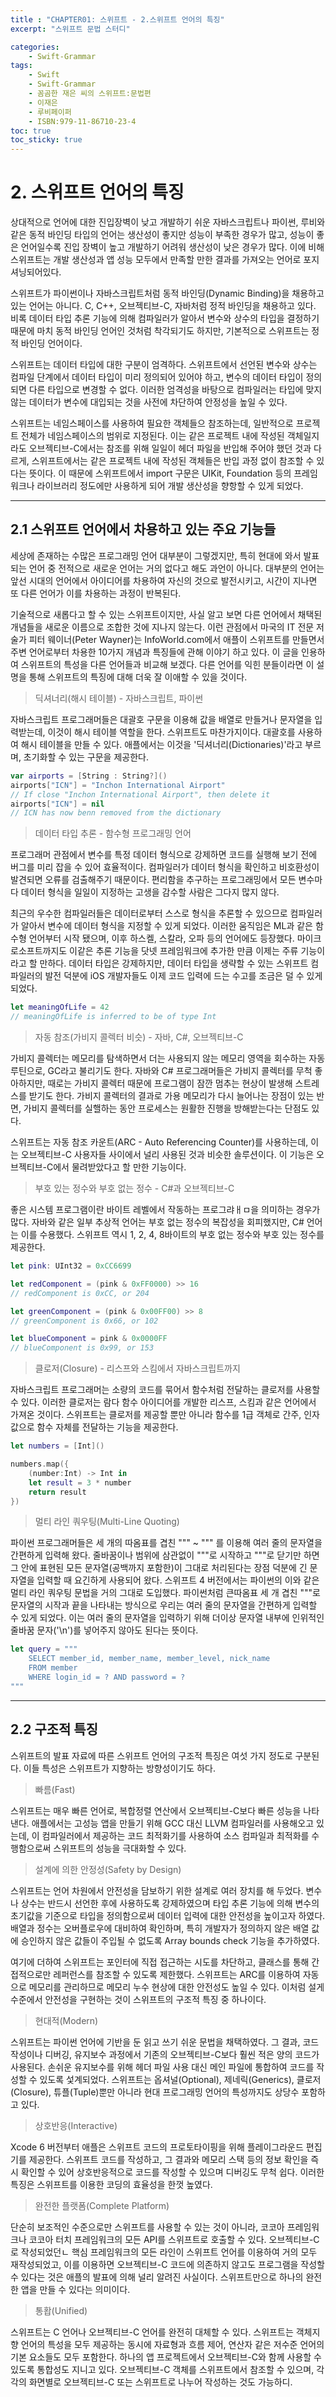 ```yaml
---
title : "CHAPTER01: 스위프트 - 2.스위프트 언어의 특징"
excerpt: "스위프트 문법 스터디"

categories:
    - Swift-Grammar
tags:
    - Swift
    - Swift-Grammar
    - 꼼곰한 재은 씨의 스위프트:문법편
    - 이재은
    - 루비페이퍼
    - ISBN:979-11-86710-23-4
toc: true
toc_sticky: true
---
```


# 2. 스위프트 언어의 특징

상대적으로 언어에 대한 진입장벽이 낮고 개발하기 쉬운 자바스크립트나 파이썬, 루비와 같은 동적 바인딩 타입의 언어는 생산성이 좋지만 성능이 부족한 경우가 많고, 성능이 좋은 언어일수록 진입 장벽이 높고 개발하기 어려워 생산성이 낮은 경우가 많다. 이에 비해 스위프트는 개발 생산성과 앱 성능 모두에서 만족할 만한 결과를 가져오는 언어로 포지셔닝되어있다.

스위프트가 파이썬이나 자바스크립트처럼 동적 바인딩(Dynamic Binding)을 채용하고 있는 언어는 아니다. C, C++, 오브젝티브-C, 자바처럼 정적 바인딩을 채용하고 있다. 비록 데이터 타입 추론 기능에 의해 컴파일러가 알아서 변수와 상수의 타입을 결정하기 때문에 마치 동적 바인딩 언어인 것처럼 착각되기도 하지만, 기본적으로 스위프트는 정적 바인딩 언어이다.

스위프트는 데이터 타입에 대한 구분이 엄격하다. 스위프트에서 선언된 변수와 상수는 컴파일 단계에서 데이터 타입이 미리 정의되어 있어야 하고, 변수의 데이터 타입이 정의되면 다른 타입으로 변경할 수 없다. 이러한 엄격성을 바탕으로 컴파일러는 타입에 맞지 않는 데이터가 변수에 대입되는 것을 사전에 차단하여 안정성을 높일 수 있다. 

스위프트는 네임스페이스를 사용하여 필요한 객체들으 참조하는데, 일반적으로 프로젝트 전체가 네임스페이스의 범위로 지정된다. 이는 같은 프로젝트 내에 작성된 객체일지라도 오브젝티브-C에서는 참조를 위해 일일이 헤더 파일을 반입해 주어야 했던 것과 다르게, 스위프트에서는 같은 프로젝트 내에 작성된 객체들은 반입 과정 없이 참조할 수 있다는 뜻이다. 이 때문에 스위프트에서 import 구문은 UIKit, Foundation 등의 프레임워크나 라이브러리 정도에만 사용하게 되어 개발 생산성을 향항할 수 있게 되었다.

---

## 2.1 스위프트 언어에서 차용하고 있는 주요 기능들 

세상에 존재하는 수많은 프로그래밍 언어 대부분이 그렇겠지만, 특히 현대에 와서 발표되는 언어 중 전적으로 새로운 언어는 거의 없다고 해도 과언이 아니다. 대부분의 언어는 앞선 시대의 언어에서 아이디어를 차용하여 자신의 것으로 발전시키고, 시간이 지나면 또 다른 언어가 이를 차용하는 과정이 반복된다.

기술적으로 새롭다고 할 수 있는 스위프트이지만, 사실 알고 보면 다른 언어에서 채택된 개념들을 새로운 이름으로 조합한 것에 지나지 않는다. 이런 관점에서 마국의 IT 전문 저술가 피터 웨이너(Peter Wayner)는 InfoWorld.com에서 애플이 스위프트를 만들면서 주변 언어로부터 차용한 10가지 개념과 특징들에 관해 이야기 하고 있다. 이 글을 인용하여 스위프트의 특성을 다른 언어들과 비교해 보겠다. 다른 언어를 익힌 분들이라면 이 설명을 통해 스위프트의 특징에 대해 더욱 잘 이애할 수 있을 것이다.

> 딕셔너리(해시 테이블) - 자바스크립트, 파이썬

자바스크립트 프로그래머들은 대괄호 구문을 이용해 값을 배열로 만들거나 문자열을 입력받는데, 이것이 해시 테이블 역할을 한다. 스위프트도 마찬가지이다. 대괄호를 사용하여 해시 테이블을 만들 수 있다. 애플에서는 이것을 '딕셔너리(Dictionaries)'라고 부르며, 초기화할 수 있는 구문을 제공한다.

```swift
var airports = [String : String?]()
airports["ICN"] = "Inchon International Airport"
// If close "Inchon International Airport", then delete it
airports["ICN"] = nil
// ICN has now benn removed from the dictionary
```

> 데이터 타입 추론 - 함수형 프로그래밍 언어

프로그래머 관점에서 변수를 특정 데이터 형식으로 강제하면 코드를 실행해 보기 전에 버그를 미리 잡을 수 있어 효율적이다. 컴파일러가 데이터 형식을 확인하고 비호환성이 발견되면 오류를 검출해주기 때문이다. 편리함을 추구하는 프로그래밍에서 모든 변수마다 데이터 형식을 일일이 지정하는 고생을 감수할 사람은 그다지 많지 않다.

최근의 우수한 컴파일러들은 데이터로부터 스스로 형식을 추론할 수 있으므로 컴파일러가 알아서 변수에 데이터 형식을 지정할 수 있게 되었다. 이러한 움직임은 ML과 같은 함수형 언어부터 시작 됐으며, 이후 하스켈, 스칼라, 오파 등의 언어에도 등장했다. 마이크로소프트까지도 이같은 추론 기능을 닷넷 프레임워크에 추가한 만큼 이제는 주류 기능이라고 할 만하다. 데이터 타입은 강제하지만, 데이터 타입을 생략할 수 있는 스위프트 컴파일러의 발전 덕분에 iOS 개발자들도 이제 코드 입력에 드는 수고를 조금은 덜 수 있게 되었다.

```swift
let meaningOfLife = 42
// meaningOfLife is inferred to be of type Int
```

> 자동 참조(가비지 콜렉터 비슷) - 자바, C#, 오브젝티브-C

가비지 콜렉터는 메모리를 탐색하면서 더는 사용되지 않는 메모리 영역을 회수하는 자동 루틴으로, GC라고 불리기도 한다. 자바와 C# 프로그래머들은 가비지 콜렉터를 무척 좋아하지만, 때로는 가비지 콜렉터 때문에 프로그램이 잠깐 멈추는 현상이 발생해 스트레스를 받기도 한다. 가비지 콜렉터의 결과로 가용 메모리가 다시 늘어나는 장점이 있는 반면, 가비지 콜렉터를 실핼하는 동안 프로세스는 원활한 진행을 방해받는다는 단점도 있다.

스위프트는 자동 참조 카운트(ARC - Auto Referencing Counter)를 사용하는데, 이는 오브젝티브-C 사용자들 사이에서 널리 사용된 것과 비슷한 솔루션이다. 이 기능은 오브젝티브-C에서 물려받았다고 할 만한 기능이다.

> 부호 있는 정수와 부호 없는 정수 - C#과 오브젝티브-C

좋은 시스템 프로그램이란 바이트 레벨에서 작동하는 프로그랴ㅐㅁ을 의미하는 경우가 많다. 자바와 같은 일부 추상적 언어는 부호 없는 정수의 복잡성을 회피했지만, C# 언어는 이를 수용했다. 스위프트 역시 1, 2, 4, 8바이트의 부호 없는 정수와 부호 있는 정수를 제공한다.

```swift
let pink: UInt32 = 0xCC6699

let redComponent = (pink & 0xFF0000) >> 16
// redComponent is 0xCC, or 204

let greenComponent = (pink & 0x00FF00) >> 8
// greenComponent is 0x66, or 102

let blueComponent = pink & 0x0000FF
// blueComponent is 0x99, or 153
```

> 클로저(Closure) - 리스프와 스킴에서 자바스크립트까지

자바스크립트 프로그래머는 소량의 코드를 묶어서 함수처럼 전달하는 클로저를 사용할 수 있다. 이러한 클로저는 람다 함수 아이디어를 개발한 리스프, 스킴과 같은 언어에서 가져온 것이다. 스위프트는 클로저를 제공할 뿐만 아니라 함수를 1급 객체로 간주, 인자값으로 함수 자체를 전달하는 기능을 제공한다.

```swift
let numbers = [Int]()

numbers.map({
    (number:Int) -> Int in
    let result = 3 * number
    return result
})
```

> 멀티 라인 쿼우팅(Multi-Line Quoting)

파이썬 프로그래머들은 세 개의 따옴표를 겹친 """ ~ """ 를 이용해 여러 줄의 문자열을 간편하게 입력해 왔다. 줄바꿈이나 범위에 삼관없이 """로 시작하고 """로 닫기만 하면 그 안에 표현된 모든 문자열(공백까지 포함한)이 그대로 처리된다는 장점 덕분에 긴 문자열을 입력할 때 요긴하게 사용되어 왔다. 스위프트 4 버전에서는 파이썬의 이와 같은 멀티 라인 쿼우팅 문법을 거의 그대로 도입했다. 파이썬처럼 큰따옴표 세 개 겹친 """로 문자열의 시작과 끝을 나타내는 방식으로 우리는 여러 줄의 문자열을 간편하게 입력할 수 있게 되었다. 이는 여러 줄의 문자열을 입력하기 위해 더이상 문자열 내부에 인위적인 줄바꿈 문자('\n')를 넣어주지 않아도 된다는 뜻이다.

```swift
let query = """
    SELECT member_id, member_name, member_level, nick_name
    FROM member
    WHERE login_id = ? AND password = ?
"""
```

---

## 2.2 구조적 특징

스위프트의 발표 자료에 따른 스위프트 언어의 구조적 특징은 여섯 가지 정도로 구분된다. 이들 특성은 스위프트가 지향하는 방향성이기도 하다.

> 빠름(Fast)

스위프트는 매우 빠른 언어로, 복합정렬 연산에서 오브젝티브-C보다 빠른 성능을 나타낸다. 애플에서는 고성능 앱을 만들기 위해 GCC 대신 LLVM 컴파일러를 사용해오고 있는데, 이 컴파일러에서 제공하는 코드 최적화기를 사용하여 소스 컴파일과 최적화를 수행함으로써 스위프트의 성능을 극대화할 수 있다.

> 설계에 의한 안정성(Safety by Design)

스위프트는 언어 차원에서 안전성을 담보하기 위한 설계로 여러 장치를 해 두었다. 변수나 상수는 반드시 선언한 후에 사용하도록 강제하였으며 타입 추론 기능에 의해 변수의 초기값을 기준으로 타입을 정의함으로써 데이터 입력에 대한 안전성을 높이고자 하였다. 배열과 정수는 오버플로우에 대비하여 확인하며, 특히 개발자가 정의하지 않은 배열 값에 승인하지 않은 값들이 주입될 수 없도록 Array bounds check 기능을 추가하였다.

여기에 더하여 스위프트는 포인터에 직접 접근하는 시도를 차단하고, 클래스를 통해 간접적으로만 레퍼런스를 참조할 수 있도록 제한했다. 스위프트는 ARC를 이용하여 자동으로 메모리를 관리하므로 메모리 누수 현상에 대한 안전성도 높일 수 있다. 이처럼 설게 수준에서 안전성을 구현하는 것이 스위프트의 구조적 특징 중 하나이다.

> 현대적(Modern)

스위프트는 파이썬 언어에 기반을 둔 읽고 쓰기 쉬운 문법을 채택하였다. 그 결과, 코드 작성이나 디버깅, 유지보수 과정에서 기존의 오브젝티브-C보다 훨씬 적은 양의 코드가 사용된다. 손쉬운 유지보수를 위해 헤더 파일 사용 대신 메인 파일에 통합하여 코드를 작성할 수 있도록 섳계되었다. 스위프트는 옵셔널(Optional), 제네릭(Generics), 클로저(Closure), 튜플(Tuple)뿐만 아니라 현대 프로그래밍 언어의 특성까지도 상당수 포함하고 있다. 

> 상호반응(Interactive)

Xcode 6 버전부터 애플은 스위프트 코드의 프로토타이핑을 위해 플레이그라운드 편집기를 제공한다. 스위프트 코드를 작성하고, 그 결과와 메모리 스택 등의 정보 확인을 즉시 확인할 수 있어 상호반응적으로 코드를 작성할 수 있으며 디버깅도 무척 쉽다. 이러한 특징은 스위프트를 이용한 코딩의 효율성을 한껏 높였다. 

> 완전한 플랫폼(Complete Platform)

단순히 보조적인 수준으로만 스위프트를 사용할 수 있는 것이 아니라, 코코아 프레임워크나 코코아 터치 프레임워크의 모든 API를 스위프트로 호출할 수 있다. 오브젝티브-C로 작성되었던ㄴ 핵심 프레임워크의 모든 라인이 스위프트 언어를 이용하여 거의 모두 재작성되었고, 이를 이용하면 오브젝티브-C 코드에 의존하지 않고도 프로그램을 작성할 수 있다는 것은 애플의 발표에 의해 널리 알려진 사실이다. 스위프트만으로 하나의 완전한 앱을 만들 수 있다는 의미이다.

> 통홥(Unified)

스위프트는 C 언어나 오브젝티브-C 언어를 완전히 대체할 수 있다. 스위프트는 객체지향 언어의 특성을 모두 제공하는 동시에 자료형과 흐름 제어, 연산자 같은 저수준 언어의 기본 요소들도 모두 포함한다. 하나의 앱 프로젝트에서 오브젝티브-C와 함께 사용할 수 있도록 통합성도 지니고 있다. 오브젝티브-C 객체를 스위프트에서 참조할 수 있으며, 각각의 화면별로 오브젝티브-C 또는 스위프트로 나누어 작성하는 것도 가능하디.